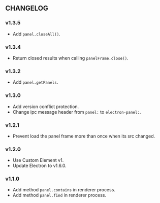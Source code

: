 ## CHANGELOG

### v1.3.5

  - Add `panel.closeAll()`.

### v1.3.4

  - Return closed results when calling `panelFrame.close()`.

### v1.3.2

  - Add `panel.getPanels`.

### v1.3.0

  - Add version conflict protection.
  - Change ipc message header from `panel:` to `electron-panel:`.

### v1.2.1

  - Prevent load the panel frame more than once when its src changed.

### v1.2.0

  - Use Custom Element v1.
  - Update Electron to v1.6.0.

### v1.1.0

  - Add method `panel.contains` in renderer process.
  - Add method `panel.find` in renderer process.
